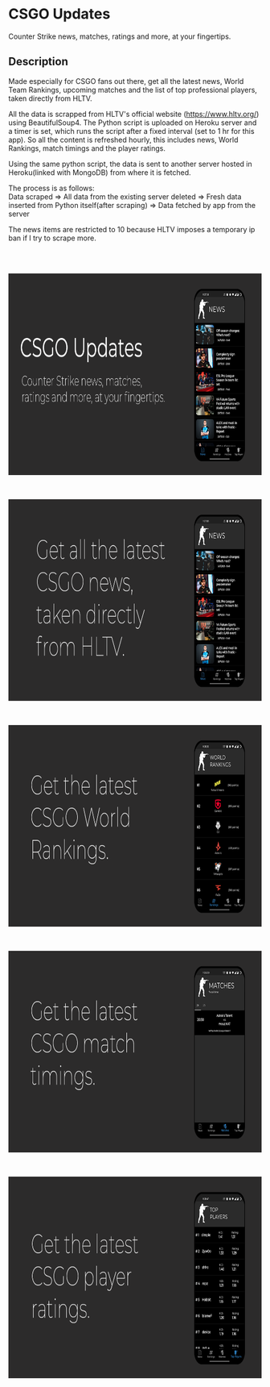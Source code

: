 # CSGO Updates

Counter Strike news, matches, ratings and more, at your fingertips.

## Description

Made especially for CSGO fans out there, get all the latest news, World Team Rankings, upcoming matches and the list of top professional players, taken directly from HLTV.

All the data is scrapped from HLTV's official website (https://www.hltv.org/) using BeautifulSoup4. The Python script is uploaded on Heroku server and a timer is set, which runs the
script after a fixed interval (set to 1 hr for this app). So all the content is refreshed hourly, this includes news, World Rankings, match timings and the player ratings.

Using the same python script, the data is sent to another server hosted in Heroku(linked with MongoDB) from where it is fetched.

The process is as follows: <br>
Data scraped => All data from the existing server deleted => Fresh data inserted from Python itself(after scraping) => Data fetched by app from the server

The news items are restricted to 10 because HLTV imposes a temporary ip ban if I try to scrape more.

<br>
<br>
<p align = "center">
  <img src = "/Playstore/Feature Graphic.png" height = 400>
  </p>
<br>  
  <p align = "center">
  <img src = "/Playstore/1.png" height = 400>
  </p>
<br> 
  <p align = "center">
  <img src = "/Playstore/2.png" height = 400>
  </p>
<br>  
  <p align = "center">
  <img src = "/Playstore/3.png" height = 400>
  </p>
<br>  
  <p align = "center">
  <img src = "/Playstore/4.png" height = 400>
  </p>
